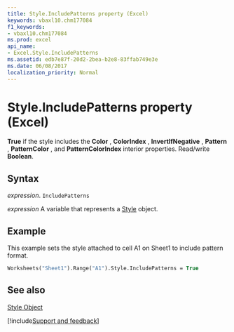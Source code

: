 ```yaml
---
title: Style.IncludePatterns property (Excel)
keywords: vbaxl10.chm177084
f1_keywords:
- vbaxl10.chm177084
ms.prod: excel
api_name:
- Excel.Style.IncludePatterns
ms.assetid: edb7e87f-20d2-2bea-b2e8-83ffab749e3e
ms.date: 06/08/2017
localization_priority: Normal
---
```



# Style.IncludePatterns property (Excel)

 **True** if the style includes the **Color** , **ColorIndex** , **InvertIfNegative** , **Pattern** , **PatternColor** , and **PatternColorIndex** interior properties. Read/write **Boolean**.


## Syntax

_expression_. `IncludePatterns`

_expression_ A variable that represents a [Style](./Excel.Style.md) object.


## Example

This example sets the style attached to cell A1 on Sheet1 to include pattern format.


```vb
Worksheets("Sheet1").Range("A1").Style.IncludePatterns = True
```


## See also


[Style Object](Excel.Style.md)

[!include[Support and feedback](~/includes/feedback-boilerplate.md)]